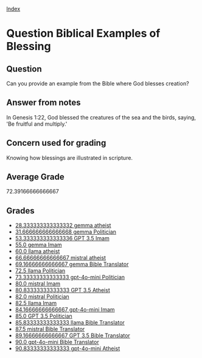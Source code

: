 
[Index](../../index.md)
# Question Biblical Examples of Blessing
## Question
Can you provide an example from the Bible where God blesses creation?

## Answer from notes
In Genesis 1:22, God blessed the creatures of the sea and the birds, saying, 'Be fruitful and multiply.'

## Concern used for grading
Knowing how blessings are illustrated in scripture.

## Average Grade
72.39166666666667

## Grades
 * [28.333333333333332 gemma atheist](../answers/gemma_atheist/Biblical_Examples_of_Blessing.md)
 * [31.666666666666668 gemma Politician](../answers/gemma_Politician/Biblical_Examples_of_Blessing.md)
 * [53.333333333333336 GPT 3.5 Imam](../answers/GPT_3.5_Imam/Biblical_Examples_of_Blessing.md)
 * [55.0 gemma Imam](../answers/gemma_Imam/Biblical_Examples_of_Blessing.md)
 * [60.0 llama atheist](../answers/llama_atheist/Biblical_Examples_of_Blessing.md)
 * [66.66666666666667 mistral atheist](../answers/mistral_atheist/Biblical_Examples_of_Blessing.md)
 * [69.16666666666667 gemma Bible Translator](../answers/gemma_Bible_Translator/Biblical_Examples_of_Blessing.md)
 * [72.5 llama Politician](../answers/llama_Politician/Biblical_Examples_of_Blessing.md)
 * [73.33333333333333 gpt-4o-mini Politician](../answers/gpt-4o-mini_Politician/Biblical_Examples_of_Blessing.md)
 * [80.0 mistral Imam](../answers/mistral_Imam/Biblical_Examples_of_Blessing.md)
 * [80.83333333333333 GPT 3.5 Atheist](../answers/GPT_3.5_Atheist/Biblical_Examples_of_Blessing.md)
 * [82.0 mistral Politician](../answers/mistral_Politician/Biblical_Examples_of_Blessing.md)
 * [82.5 llama Imam](../answers/llama_Imam/Biblical_Examples_of_Blessing.md)
 * [84.16666666666667 gpt-4o-mini Imam](../answers/gpt-4o-mini_Imam/Biblical_Examples_of_Blessing.md)
 * [85.0 GPT 3.5 Politician](../answers/GPT_3.5_Politician/Biblical_Examples_of_Blessing.md)
 * [85.83333333333333 llama Bible Translator](../answers/llama_Bible_Translator/Biblical_Examples_of_Blessing.md)
 * [87.5 mistral Bible Translator](../answers/mistral_Bible_Translator/Biblical_Examples_of_Blessing.md)
 * [89.16666666666667 GPT 3.5 Bible Translator](../answers/GPT_3.5_Bible_Translator/Biblical_Examples_of_Blessing.md)
 * [90.0 gpt-4o-mini Bible Translator](../answers/gpt-4o-mini_Bible_Translator/Biblical_Examples_of_Blessing.md)
 * [90.83333333333333 gpt-4o-mini Atheist](../answers/gpt-4o-mini_Atheist/Biblical_Examples_of_Blessing.md)
